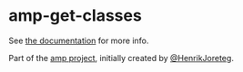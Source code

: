 # amp-get-classes

See [the documentation](http://amp-project.com#amp-get-classes) for more info.

Part of the [amp project](http://amp-project.com#amp-get-classes), initially created by [@HenrikJoreteg](http://twitter.com/henrikjoreteg).